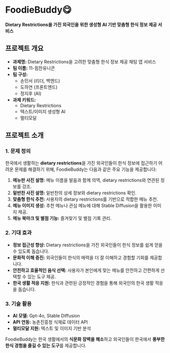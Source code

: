 # FoodieBuddy😋
**Dietary Restrictions을 가진 외국인을 위한 생성형 AI 기반 맞춤형 한식 정보 제공 서비스**

## 프로젝트 개요
- **과제명:** Dietary Restrictions을 고려한 맞춤형 한식 정보 제공 채팅 앱 서비스  
- **팀 이름:** 11-힘찬유니콘  
- **팀 구성:**  
  - 손민서 (리더, 백엔드)  
  - 도하연 (프론트엔드)  
  - 정지후 (AI)  
- **과제 키워드:**  
  - Dietary Restrictions  
  - 텍스트/이미지 생성형 AI  
  - 멀티모달  

## 프로젝트 소개

### 1. 문제 정의
한국에서 생활하는 **dietary restrictions**을 가진 외국인들이 한식 정보에 접근하기 어려운 문제를 해결하기 위해, FoodieBuddy는 다음과 같은 주요 기능을 제공합니다:  
1. **메뉴판 사진 설명:** 메뉴 이름을 발음과 함께 의역, dietary restrictions와 연관된 정보를 강조.  
2. **밑반찬 사진 설명:** 밑반찬의 상세 정보와 dietary restrictions 확인.  
3. **맞춤형 한식 추천:** 사용자의 dietary restrictions를 기반으로 적합한 메뉴 추천.  
4. **메뉴 이미지 생성:** 추천 메뉴나 관심 메뉴에 대해 Stable Diffusion을 활용한 이미지 제공.  
5. **메뉴 북마크 및 별점 기능:** 즐겨찾기 및 별점 기록 관리.  

### 2. 기대 효과
- **정보 접근성 향상:** Dietary restrictions을 가진 외국인들이 한식 정보를 쉽게 얻을 수 있도록 돕습니다.  
- **문화적 이해 증진:** 외국인들이 한식의 매력을 더 잘 이해하고 경험할 기회를 제공합니다.  
- **안전하고 효율적인 음식 선택:** 사용자가 본인에게 맞는 메뉴를 안전하고 간편하게 선택할 수 있는 도구 제공.  
- **한국 생활 적응 지원:** 한식과 관련된 긍정적인 경험을 통해 외국인의 한국 생활 적응을 돕습니다.  

### 3. 기술 활용
- **AI 모델:** Gpt-4o, Stable Diffusion  
- **API 연동:** 농촌진흥청 식재료 데이터 API  
- **멀티모달 지원:** 텍스트 및 이미지 기반 분석  

FoodieBuddy는 한국 생활에서의 **식문화 장벽을 해소**하고 외국인들이 한국에서 **풍부한 한식 경험을 즐길 수 있는 도구**를 제공합니다.
